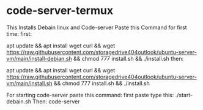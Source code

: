# code-server-termux
This Installs Debain linux and Code-server Paste this Command for first time:
first:

apt update && apt install wget curl && wget https://raw.githubusercontent.com/storagedrive404outlook/ubuntu-server-vm/main/install-debian.sh && chmod 777 install.sh && ./install.sh
then:

apt update && apt install wget curl && wget https://raw.githubusercontent.com/storagedrive404outlook/ubuntu-server-vm/main/install.sh && chmod 777 install.sh && ./install.sh

For starting code-server paste this command:
first paste type this:
./start-debain.sh
Then:
code-server
